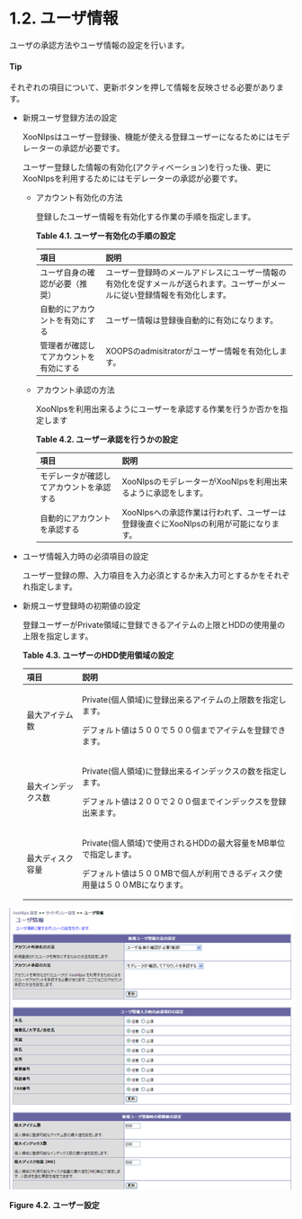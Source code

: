 # 1.2. ユーザ情報

ユーザの承認方法やユーザ情報の設定を行います。

#### Tip

それぞれの項目について、更新ボタンを押して情報を反映させる必要があります。

* 新規ユーザ登録方法の設定

  XooNIpsはユーザー登録後、機能が使える登録ユーザーになるためにはモデレーターの承認が必要です。

  ユーザー登録した情報の有効化\(アクティベーション\)を行った後、更にXooNIpsを利用するためにはモデレーターの承認が必要です。

  * アカウント有効化の方法

    登録したユーザー情報を有効化する作業の手順を指定します。

    **Table 4.1. ユーザー有効化の手順の設定**

    | 項目 | 説明 |
    | :--- | :--- |
    | ユーザ自身の確認が必要（推奨） | ユーザー登録時のメールアドレスにユーザー情報の有効化を促すメールが送られます。ユーザーがメールに従い登録情報を有効化します。 |
    | 自動的にアカウントを有効にする | ユーザー情報は登録後自動的に有効になります。 |
    | 管理者が確認してアカウントを有効にする | XOOPSのadmisitratorがユーザー情報を有効化します。 |

  * アカウント承認の方法

    XooNIpsを利用出来るようにユーザーを承認する作業を行うか否かを指定します

    **Table 4.2. ユーザー承認を行うかの設定**

    | 項目 | 説明 |
    | :--- | :--- |
    | モデレータが確認してアカウントを承認する | XooNIpsのモデレーターがXooNIpsを利用出来るように承認をします。 |
    | 自動的にアカウントを承認する | XooNIpsへの承認作業は行われず、ユーザーは登録後直ぐにXooNIpsの利用が可能になります。 |

* ユーザ情報入力時の必須項目の設定

  ユーザー登録の際、入力項目を入力必須とするか未入力可とするかをそれぞれ指定します。

* 新規ユーザ登録時の初期値の設定

  登録ユーザーがPrivate領域に登録できるアイテムの上限とHDDの使用量の上限を指定します。

  **Table 4.3. ユーザーのHDD使用領域の設定**

  <table>
    <thead>
      <tr>
        <th style="text-align:left">&#x9805;&#x76EE;</th>
        <th style="text-align:left">&#x8AAC;&#x660E;</th>
      </tr>
    </thead>
    <tbody>
      <tr>
        <td style="text-align:left">&#x6700;&#x5927;&#x30A2;&#x30A4;&#x30C6;&#x30E0;&#x6570;</td>
        <td style="text-align:left">
          <p>Private(&#x500B;&#x4EBA;&#x9818;&#x57DF;)&#x306B;&#x767B;&#x9332;&#x51FA;&#x6765;&#x308B;&#x30A2;&#x30A4;&#x30C6;&#x30E0;&#x306E;&#x4E0A;&#x9650;&#x6570;&#x3092;&#x6307;&#x5B9A;&#x3057;&#x307E;&#x3059;&#x3002;</p>
          <p>&#x30C7;&#x30D5;&#x30A9;&#x30EB;&#x30C8;&#x5024;&#x306F;&#xFF15;&#xFF10;&#xFF10;&#x3067;&#xFF15;&#xFF10;&#xFF10;&#x500B;&#x307E;&#x3067;&#x30A2;&#x30A4;&#x30C6;&#x30E0;&#x3092;&#x767B;&#x9332;&#x3067;&#x304D;&#x307E;&#x3059;&#x3002;</p>
        </td>
      </tr>
      <tr>
        <td style="text-align:left">&#x6700;&#x5927;&#x30A4;&#x30F3;&#x30C7;&#x30C3;&#x30AF;&#x30B9;&#x6570;</td>
        <td
        style="text-align:left">
          <p>Private(&#x500B;&#x4EBA;&#x9818;&#x57DF;)&#x306B;&#x767B;&#x9332;&#x51FA;&#x6765;&#x308B;&#x30A4;&#x30F3;&#x30C7;&#x30C3;&#x30AF;&#x30B9;&#x306E;&#x6570;&#x3092;&#x6307;&#x5B9A;&#x3057;&#x307E;&#x3059;&#x3002;</p>
          <p>&#x30C7;&#x30D5;&#x30A9;&#x30EB;&#x30C8;&#x5024;&#x306F;&#xFF12;&#xFF10;&#xFF10;&#x3067;&#xFF12;&#xFF10;&#xFF10;&#x500B;&#x307E;&#x3067;&#x30A4;&#x30F3;&#x30C7;&#x30C3;&#x30AF;&#x30B9;&#x3092;&#x767B;&#x9332;&#x51FA;&#x6765;&#x307E;&#x3059;&#x3002;</p>
          </td>
      </tr>
      <tr>
        <td style="text-align:left">&#x6700;&#x5927;&#x30C7;&#x30A3;&#x30B9;&#x30AF;&#x5BB9;&#x91CF;</td>
        <td
        style="text-align:left">
          <p>Private(&#x500B;&#x4EBA;&#x9818;&#x57DF;)&#x3067;&#x4F7F;&#x7528;&#x3055;&#x308C;&#x308B;HDD&#x306E;&#x6700;&#x5927;&#x5BB9;&#x91CF;&#x3092;MB&#x5358;&#x4F4D;&#x3067;&#x6307;&#x5B9A;&#x3057;&#x307E;&#x3059;&#x3002;</p>
          <p>&#x30C7;&#x30D5;&#x30A9;&#x30EB;&#x30C8;&#x5024;&#x306F;&#xFF15;&#xFF10;&#xFF10;MB&#x3067;&#x500B;&#x4EBA;&#x304C;&#x5229;&#x7528;&#x3067;&#x304D;&#x308B;&#x30C7;&#x30A3;&#x30B9;&#x30AF;&#x4F7F;&#x7528;&#x91CF;&#x306F;&#xFF15;&#xFF10;&#xFF10;MB&#x306B;&#x306A;&#x308A;&#x307E;&#x3059;&#x3002;</p>
          </td>
      </tr>
    </tbody>
  </table>

![](../../../.gitbook/assets/xoonips-policy2.png)

 **Figure 4.2. ユーザー設定**

